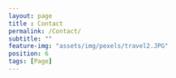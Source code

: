 ```yaml
---
layout: page
title : Contact
permalink: /Contact/
subtitle: "" 
feature-img: "assets/img/pexels/travel2.JPG"
position: 6
tags: [Page]
---
```

